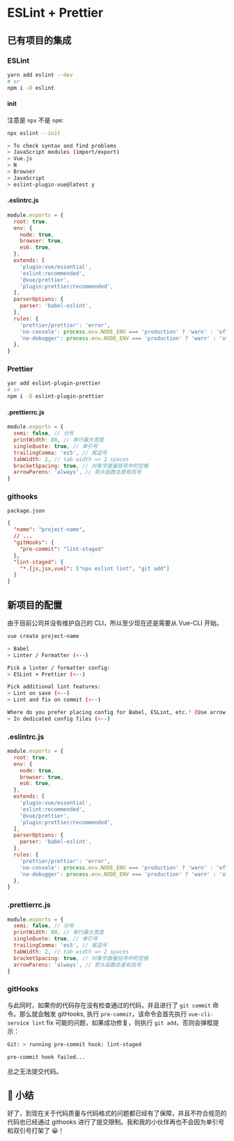 # ESLint + Prettier

## 已有项目的集成

### ESLint

```bash
yarn add eslint --dev
# or
npm i -D eslint
```

#### init

注意是 `npx` 不是 `npm`:

```bash
npx eslint --init

> To check syntax and find problems
> JavaScript modules (import/export)
> Vue.js
> N
> Browser
> JavaScript
> eslint-plugin-vue@latest y
```

#### .eslintrc.js

```js
module.exports = {
  root: true,
  env: {
    node: true,
    browser: true,
    es6: true,
  },
  extends: [
    'plugin:vue/essential',
    'eslint:recommended',
    '@vue/prettier',
    'plugin:prettier/recommended',
  ],
  parserOptions: {
    parser: 'babel-eslint',
  },
  rules: {
    'prettier/prettier': 'error',
    'no-console': process.env.NODE_ENV === 'production' ? 'warn' : 'off',
    'no-debugger': process.env.NODE_ENV === 'production' ? 'warn' : 'off',
  },
}
```

### Prettier

```bash
yar add eslint-plugin-prettier
# or
npm i -D eslint-plugin-prettier
```

#### .prettierrc.js

```js
module.exports = {
  semi: false, // 分号
  printWidth: 80, // 单行最大宽度
  singleQuote: true, // 单引号
  trailingComma: 'es5', // 尾逗号
  tabWidth: 2, // tab width => 2 spaces
  bracketSpacing: true, // 对象字面量括号中的空格
  arrowParens: 'always', // 箭头函数总是有括号
}
```

### githooks

`package.json`

```json
{
  "name": "project-name",
  // ...
  "gitHooks": {
    "pre-commit": "lint-staged"
  },
  "lint-staged": {
    "*.{js,jsx,vue}": ["npx eslint lint", "git add"]
  }
}
```

## 新项目的配置

由于目前公司并没有维护自己的 CLI，所以至少现在还是需要从 Vue-CLI 开始。

```bash
vue create project-name

> Babel
> Linter / Formatter (<--)

Pick a linter / formatter config:
> ESLint + Prettier (<--)

Pick additional lint features:
> Lint on save (<--)
> Lint and fix on commit (<--)

Where do you prefer placing config for Babel, ESLint, etc.? (Use arrow keys)
> In dedicated config files (<--)
```

### .eslintrc.js

```js
module.exports = {
  root: true,
  env: {
    node: true,
    browser: true,
    es6: true,
  },
  extends: [
    'plugin:vue/essential',
    'eslint:recommended',
    '@vue/prettier',
    'plugin:prettier/recommended',
  ],
  parserOptions: {
    parser: 'babel-eslint',
  },
  rules: {
    'prettier/prettier': 'error',
    'no-console': process.env.NODE_ENV === 'production' ? 'warn' : 'off',
    'no-debugger': process.env.NODE_ENV === 'production' ? 'warn' : 'off',
  },
}
```

### .prettierrc.js

```js
module.exports = {
  semi: false, // 分号
  printWidth: 80, // 单行最大宽度
  singleQuote: true, // 单引号
  trailingComma: 'es5', // 尾逗号
  tabWidth: 2, // tab width => 2 spaces
  bracketSpacing: true, // 对象字面量括号中的空格
  arrowParens: 'always', // 箭头函数总是有括号
}
```

### gitHooks

与此同时，如果你的代码存在没有检查通过的代码，并且进行了 `git commit` 命令。那么就会触发 gitHooks, 执行 `pre-commit`，该命令会首先执行 `vue-cli-service lint` fix 可能的问题，如果成功修复，则执行 `git add`，否则会弹框提示：

```bash
Git: > running pre-commit hook: lint-staged

pre-commit hook failed...
```

总之无法提交代码。

## 🍓 小结

好了，到现在关于代码质量与代码格式的问题都已经有了保障，并且不符合规范的代码也已经通过 githooks 进行了提交限制。我和我的小伙伴再也不会因为单引号和双引号打架了 😀！
